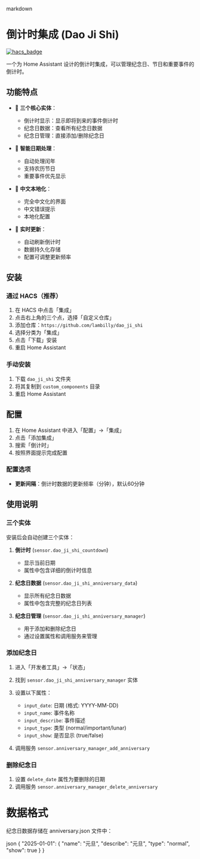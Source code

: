 markdown
# 倒计时集成 (Dao Ji Shi)

[![hacs_badge](https://img.shields.io/badge/HACS-Custom-41BDF5.svg)](https://github.com/hacs/integration)

一个为 Home Assistant 设计的倒计时集成，可以管理纪念日、节日和重要事件的倒计时。

## 功能特点

- 🎯 **三个核心实体**：
  - 倒计时显示：显示即将到来的事件倒计时
  - 纪念日数据：查看所有纪念日数据
  - 纪念日管理：直接添加/删除纪念日

- 📅 **智能日期处理**：
  - 自动处理闰年
  - 支持农历节日
  - 重要事件优先显示

- 🎨 **中文本地化**：
  - 完全中文化的界面
  - 中文错误提示
  - 本地化配置

- 🔄 **实时更新**：
  - 自动刷新倒计时
  - 数据持久化存储
  - 配置可调整更新频率

## 安装

### 通过 HACS（推荐）

1. 在 HACS 中点击「集成」
2. 点击右上角的三个点，选择「自定义仓库」
3. 添加仓库：`https://github.com/lambilly/dao_ji_shi`
4. 选择分类为「集成」
5. 点击「下载」安装
6. 重启 Home Assistant

### 手动安装

1. 下载 `dao_ji_shi` 文件夹
2. 将其复制到 `custom_components` 目录
3. 重启 Home Assistant

## 配置

1. 在 Home Assistant 中进入「配置」->「集成」
2. 点击「添加集成」
3. 搜索「倒计时」
4. 按照界面提示完成配置

### 配置选项

- **更新间隔**：倒计时数据的更新频率（分钟），默认60分钟

## 使用说明

### 三个实体

安装后会自动创建三个实体：

1. **倒计时** (`sensor.dao_ji_shi_countdown`)
   - 显示当前日期
   - 属性中包含详细的倒计时信息

2. **纪念日数据** (`sensor.dao_ji_shi_anniversary_data`)
   - 显示所有纪念日数据
   - 属性中包含完整的纪念日列表

3. **纪念日管理** (`sensor.dao_ji_shi_anniversary_manager`)
   - 用于添加和删除纪念日
   - 通过设置属性和调用服务来管理

### 添加纪念日

1. 进入「开发者工具」->「状态」
2. 找到 `sensor.dao_ji_shi_anniversary_manager` 实体
3. 设置以下属性：
   - `input_date`: 日期 (格式: YYYY-MM-DD)
   - `input_name`: 事件名称
   - `input_describe`: 事件描述
   - `input_type`: 类型 (normal/important/lunar)
   - `input_show`: 是否显示 (true/false)

4. 调用服务 `sensor.anniversary_manager_add_anniversary`

### 删除纪念日

1. 设置 `delete_date` 属性为要删除的日期
2. 调用服务 `sensor.anniversary_manager_delete_anniversary`

# 数据格式
纪念日数据存储在 anniversary.json 文件中：

json
{
  "2025-01-01": {
    "name": "元旦",
    "describe": "元旦",
    "type": "normal",
    "show": true
  }
}
